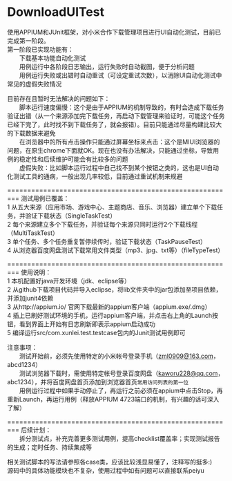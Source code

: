 DownloadUITest
==============
使用APPIUM和JUnit框架，对小米合作下载管理项目进行UI自动化测试，目前已完成第一阶段。<br>
第一阶段已实现功能有：<br>
　　下载基本功能自动化测试<br>
　　用例运行中各阶段日志输出，运行失败时自动截图，便于分析问题<br>
　　用例运行失败或出错时自动重试（可设定重试次数），以消除UI自动化测试中常见的虚假失败情况<br>

目前存在且暂时无法解决的问题如下：<br>
　　脚本运行速度偏慢：这个是由于APPIUM的机制导致的，有时会造成下载任务验证出错（从一个来源添加完下载任务，再启动下载管理来验证时，可能这个任务已经下完了，此时找不到下载任务了，就会报错）。目前只能通过尽量构建比较大的下载数据来避免<br>
　　在浏览器中的所有点击操作只能通过屏幕坐标来点击：这个是MIUI浏览器的问题，在原生chrome下面就OK。现在也没有办法解决，只能通过坐标，导致用例的稳定性和后续维护可能会有比较多的问题<br>
　　虚假失败：比如脚本运行过程中自己找不到某个按钮之类的，这也是UI自动化测试工具的通病，一般出现几率较低，目前通过重试机制来规避

=========================================================
测试用例已覆盖：<br>
1   从五大来源（应用市场、游戏中心、主题商店、音乐、浏览器）建立单个下载任务，并验证下载状态（SingleTaskTest）<br>
2   每个来源建立多个下载任务，并验证每个来源只同时运行2个下载线程（MultiTaskTest）<br>
3   单个任务、多个任务重复暂停续传时，验证下载状态（TaskPauseTest）<br>
4   从浏览器百度网盘测试下载常用文件类型（mp3、jpg、txt等）（fileTypeTest）<br>

=========================================================
使用说明：<br>
1   本机配置好java开发环境（jdk、eclipse等）<br>
2   从github下载项目代码并导入eclipse，将lib文件夹中的jar包添加至项目依赖，并添加junit4依赖<br>
3   从http://appium.io/ 官网下载最新的appium客户端（appium.exe/.dmg）<br>
4   插上已刷好测试环境的手机，运行appium客户端，并点击右上角的Launch按钮，看到界面上开始有日志刷新即表示appium启动成功<br>
5   编译运行src/com.xunlei.test.testcase包内的Junit测试用例即可<br>

注意事项：<br>
　　测试开始前，必须先使用特定的小米帐号登录手机（zml0909@163.com，abcd1234）<br>
　　测试浏览器下载时，需使用特定帐号登录百度网盘（kaworu228@qq.com，abc1234），并将百度网盘首页添加到浏览器首页`常用访问列表的第一位`<br>
　　用例运行过程中如果手动停止了，再运行之前必须在appium中点击Stop，再重新Launch，再运行用例（释放APPIUM 4723端口的机制，有兴趣的话可深入了解）<br>

=========================================================
后续计划：<br>
　　拆分测试点，补充完善更多测试用例，提高checklist覆盖率；实现测试报告的生成；定时任务、持续集成等<br>

相关测试脚本的写法请参照各case类，应该比较浅显易懂了，注释写的挺多:)<br>
源码中的具体功能模块也不复杂，使用过程中如有问题可以直接联系peiyu
